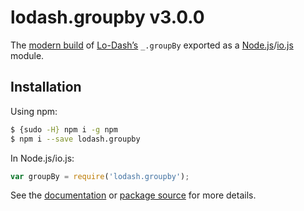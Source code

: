 # lodash.groupby v3.0.0

The [modern build](https://github.com/lodash/lodash/wiki/Build-Differences) of [Lo-Dash’s](https://lodash.com/) `_.groupBy` exported as a [Node.js](http://nodejs.org/)/[io.js](https://iojs.org/) module.

## Installation

Using npm:

```bash
$ {sudo -H} npm i -g npm
$ npm i --save lodash.groupby
```

In Node.js/io.js:

```js
var groupBy = require('lodash.groupby');
```

See the [documentation](https://lodash.com/docs#groupBy) or [package source](https://github.com/lodash/lodash/blob/3.0.0-npm-packages/lodash.groupby/index.js) for more details.
